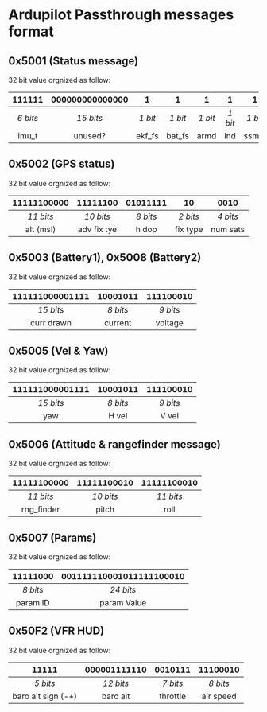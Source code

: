 # Ardupilot Passthrough messages format

## __0x5001__ (Status message)

32 bit value orgnized as follow:

|  111111  | 000000000000000 |    1    |    1    |    1    |    1    |    1    |    1    |  00010   |
|:--------:|:---------------:|:-------:|:-------:|:-------:|:-------:|:-------:|:-------:|:--------:|
| *6 bits* |    *15 bits*    | *1 bit* | *1 bit* | *1 bit* | *1 bit* | *1 bit* | *1 bit* | *5 bits* |
|  imu_t   |     unused?     | ekf_fs  | bat_fs  |  armd   |   lnd   |  ssmpl  |  smpl   |   mode   |

## __0x5002__ (GPS status)

32 bit value orgnized as follow:

| 11111100000 |  11111100   | 01011111 |    10    |   0010   |
|:-----------:|:-----------:|:--------:|:--------:|:--------:|
|  *11 bits*  |  *10 bits*  | *8 bits* | *2 bits* | *4 bits* |
|  alt (msl)  | adv fix tye |  h dop   | fix type | num sats |

## __0x5003__ (Battery1),  __0x5008__ (Battery2)

32 bit value orgnized as follow:

| 111111000001111 | 10001011 | 111100010 |
|:---------------:|:--------:|:---------:|
|    *15 bits*    | *8 bits* | *9 bits*  |
|   curr drawn    | current  |  voltage  |


## __0x5005__ (Vel & Yaw)

32 bit value orgnized as follow:

| 111111000001111 | 10001011 | 111100010 |
|:---------------:|:--------:|:---------:|
|    *15 bits*    | *8 bits* | *9 bits*  |
|       yaw       |  H vel   |   V vel   |


## __0x5006__ (Attitude & rangefinder message)

32 bit value orgnized as follow:

| 11111100000 | 11111100010 | 11111100010 |
|:-----------:|:-----------:|:-----------:|
|  *11 bits*  |  *10 bits*  |  *11 bits*  |
| rng_finder  |    pitch    |    roll     |

## __0x5007__ (Params)

32 bit value orgnized as follow:

| 11111000 | 001111110001011111100010 |
|:--------:|:------------------------:|
| *8 bits* |        *24 bits*         |
| param ID |       param Value        |

## __0x50F2__ (VFR HUD)

32 bit value orgnized as follow:

|       11111        | 000001111110 | 0010111  | 11100010  |
|:------------------:|:------------:|:--------:|:---------:|
|      *5 bits*      |  *12 bits*   | *7 bits* | *8 bits*  |
| baro alt sign (-+) |   baro alt   | throttle | air speed |
